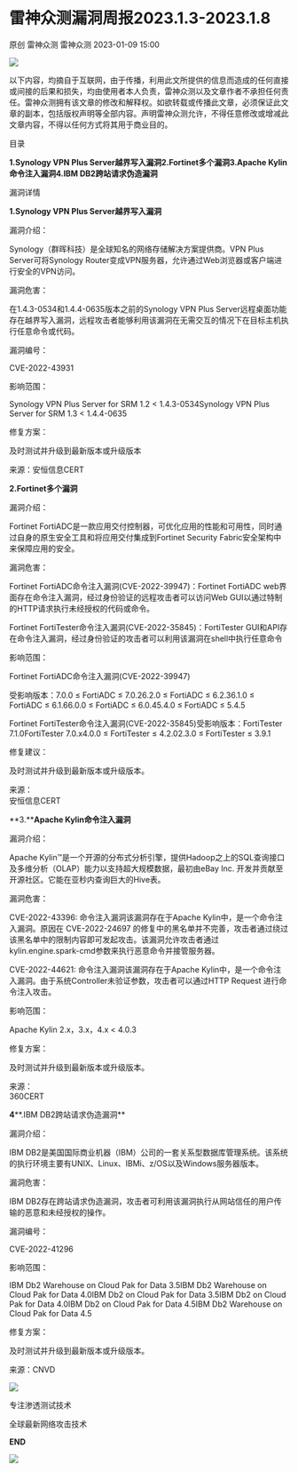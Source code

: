 #  雷神众测漏洞周报2023.1.3-2023.1.8   
原创 雷神众测  雷神众测   2023-01-09 15:00  
  
![](https://mmbiz.qpic.cn/mmbiz_png/HxO8NorP4JW84d7MEEBWtLwxWOfTNGmpo5tdVhnaofmwYg7mia9icicYocSlt3BicnVHpB7fb4lNba1YwAicf3yugrg/640?wx_fmt=png "")  
  
以下内容，均摘自于互联网，由于传播，利用此文所提供的信息而造成的任何直接或间接的后果和损失，均由使用者本人负责，雷神众测以及文章作者不承担任何责任。雷神众测拥有该文章的修改和解释权。如欲转载或传播此文章，必须保证此文章的副本，包括版权声明等全部内容。声明雷神众测允许，不得任意修改或增减此文章内容，不得以任何方式将其用于商业目的。  
  
  
目录  
  
**1.Synology VPN Plus Server越界写入漏洞2.Fortinet多个漏洞3.Apache Kylin命令注入漏洞4.IBM DB2跨站请求伪造漏洞**  
  
  
漏洞详情  
  
**1.Synology VPN Plus Server越界写入漏洞**  
  
  
漏洞介绍：  
  
Synology（群晖科技）是全球知名的网络存储解决方案提供商。VPN Plus Server可将Synology Router变成VPN服务器，允许通过Web浏览器或客户端进行安全的VPN访问。  
  
  
漏洞危害：  
  
在1.4.3-0534和1.4.4-0635版本之前的Synology VPN Plus Server远程桌面功能存在越界写入漏洞，远程攻击者能够利用该漏洞在无需交互的情况下在目标主机执行任意命令或代码。  
  
  
漏洞编号：  
  
CVE-2022-43931  
  
  
影响范围：  
  
Synology VPN Plus Server for SRM 1.2 < 1.4.3-0534Synology VPN Plus Server for SRM 1.3 < 1.4.4-0635  
  
  
修复方案：  
  
及时测试并升级到最新版本或升级版本  
  
  
来源：安恒信息CERT  
  
  
**2.Fortinet多个漏洞**  
  
  
漏洞介绍：  
  
Fortinet FortiADC是一款应用交付控制器，可优化应用的性能和可用性，同时通过自身的原生安全工具和将应用交付集成到Fortinet Security Fabric安全架构中来保障应用的安全。  
  
  
漏洞危害：  
  
Fortinet FortiADC命令注入漏洞(CVE-2022-39947)：Fortinet FortiADC web界面存在命令注入漏洞，经过身份验证的远程攻击者可以访问Web GUI以通过特制的HTTP请求执行未经授权的代码或命令。  
  
Fortinet FortiTester命令注入漏洞(CVE-2022-35845)：FortiTester GUI和API存在命令注入漏洞，经过身份验证的攻击者可以利用该漏洞在shell中执行任意命令  
  
  
影响范围：  
  
Fortinet FortiADC命令注入漏洞(CVE-2022-39947)  
  
受影响版本：7.0.0 ≤ FortiADC ≤ 7.0.26.2.0 ≤ FortiADC ≤ 6.2.36.1.0 ≤ FortiADC ≤ 6.1.66.0.0 ≤ FortiADC ≤ 6.0.45.4.0 ≤ FortiADC ≤ 5.4.5  
  
  
Fortinet FortiTester命令注入漏洞(CVE-2022-35845)受影响版本：FortiTester 7.1.0FortiTester 7.0.x4.0.0 ≤ FortiTester ≤ 4.2.02.3.0 ≤ FortiTester ≤ 3.9.1  
  
  
修复建议：  
  
及时测试并升级到最新版本或升级版本。  
  
  
来源：  
安恒信息CERT  
  
  
  
**3.****Apache Kylin命令注入漏洞**  
  
  
漏洞介绍：  
  
Apache Kylin™是一个开源的分布式分析引擎，提供Hadoop之上的SQL查询接口及多维分析（OLAP）能力以支持超大规模数据，最初由eBay Inc. 开发并贡献至开源社区。它能在亚秒内查询巨大的Hive表。  
  
  
漏洞危害：  
  
CVE-2022-43396: 命令注入漏洞该漏洞存在于Apache Kylin中，是一个命令注入漏洞。原因在 CVE-2022-24697 的修复中的黑名单并不完善，攻击者通过绕过该黑名单中的限制内容即可发起攻击。该漏洞允许攻击者通过kylin.engine.spark-cmd参数来执行恶意命令并接管服务器。  
  
CVE-2022-44621: 命令注入漏洞该漏洞存在于Apache Kylin中，是一个命令注入漏洞。由于系统Controller未验证参数，攻击者可以通过HTTP Request 进行命令注入攻击。  
  
  
影响范围：  
  
Apache Kylin 2.x，3.x，4.x < 4.0.3  
  
  
修复方案：  
  
及时测试并升级到最新版本或升级版本。  
  
  
来源：  
360CERT  
  
  
**4****.IBM DB2跨站请求伪造漏洞**  
  
  
漏洞介绍：  
  
IBM DB2是美国国际商业机器（IBM）公司的一套关系型数据库管理系统。该系统的执行环境主要有UNIX、Linux、IBMi、z/OS以及Windows服务器版本。  
  
  
漏洞危害：  
  
IBM DB2存在跨站请求伪造漏洞，攻击者可利用该漏洞执行从网站信任的用户传输的恶意和未经授权的操作。  
  
  
漏洞编号：  
  
CVE-2022-41296  
  
  
影响范围：  
  
IBM Db2 Warehouse on Cloud Pak for Data 3.5IBM Db2 Warehouse on Cloud Pak for Data 4.0IBM Db2 on Cloud Pak for Data 3.5IBM Db2 on Cloud Pak for Data 4.0IBM Db2 on Cloud Pak for Data 4.5IBM Db2 Warehouse on Cloud Pak for Data 4.5  
  
  
修复方案：  
  
及时测试并升级到最新版本或升级版本。  
  
  
来源：CNVD  
  
  
  
  
  
  
  
![](https://mmbiz.qpic.cn/mmbiz_jpg/HxO8NorP4JW84d7MEEBWtLwxWOfTNGmpTgwosb8u08Kfw8XPlp8arbHWEo9CFiauiaFmiaLTvvlnpjrBR3CCEsLHA/640?wx_fmt=jpeg "")  
  
专注渗透测试技术  
  
全球最新网络攻击技术  
  
  
**END**  
  
![](https://mmbiz.qpic.cn/mmbiz_jpg/HxO8NorP4JW84d7MEEBWtLwxWOfTNGmp3ial8LNibMcqDnibQbDbWL0PXHKF5UoKTp2dJ2CgPhlyettXH4C3iawyBw/640?wx_fmt=jpeg "")  
  
  
  
